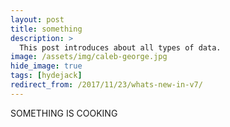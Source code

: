 ```yaml
---
layout: post
title: something
description: >
  This post introduces about all types of data.
image: /assets/img/caleb-george.jpg
hide_image: true
tags: [hydejack]
redirect_from: /2017/11/23/whats-new-in-v7/
---
```


SOMETHING IS COOKING
